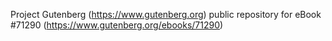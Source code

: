 Project Gutenberg (https://www.gutenberg.org) public repository for
eBook #71290 (https://www.gutenberg.org/ebooks/71290)
